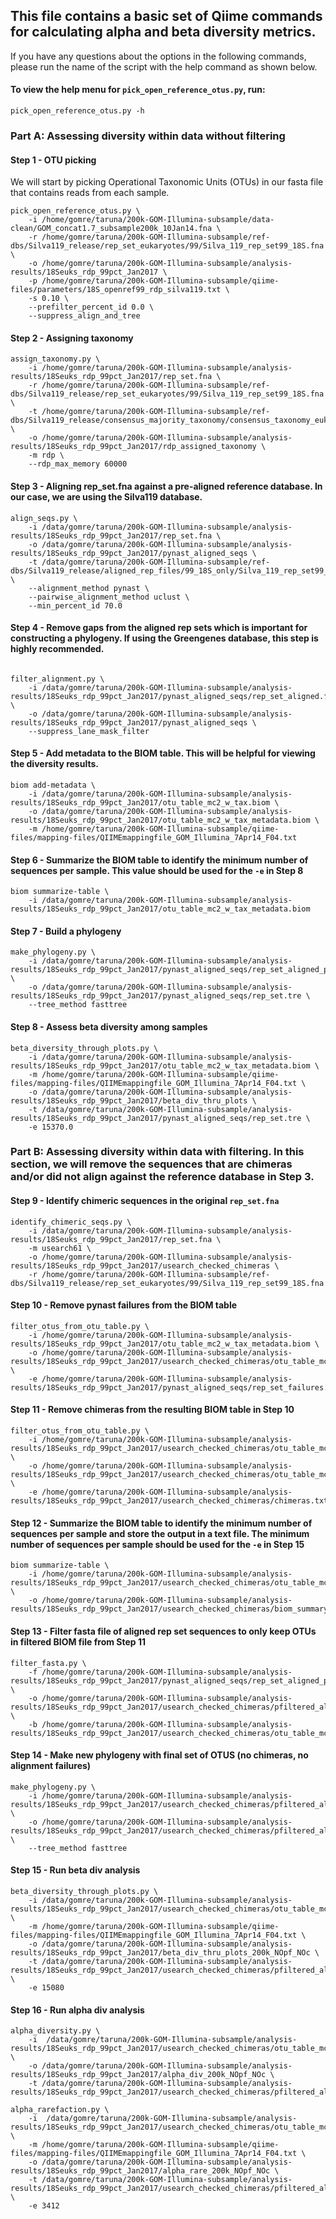 ## This file contains a basic set of Qiime commands for calculating alpha and beta diversity metrics.

If you have any questions about the options in the following commands, please run the name of the script with the help command as shown below.

#### To view the help menu for `pick_open_reference_otus.py`, run:

```
pick_open_reference_otus.py -h

```
### Part A: Assessing diversity within data without filtering 
#### Step 1 - OTU picking
We will start by picking Operational Taxonomic Units (OTUs) in our fasta file that contains reads from each sample. 


```
pick_open_reference_otus.py \
	-i /home/gomre/taruna/200k-GOM-Illumina-subsample/data-clean/GOM_concat1.7_subsample200k_10Jan14.fna \
	-r /home/gomre/taruna/200k-GOM-Illumina-subsample/ref-dbs/Silva119_release/rep_set_eukaryotes/99/Silva_119_rep_set99_18S.fna \
	-o /home/gomre/taruna/200k-GOM-Illumina-subsample/analysis-results/18Seuks_rdp_99pct_Jan2017 \
	-p /home/gomre/taruna/200k-GOM-Illumina-subsample/qiime-files/parameters/18S_openref99_rdp_silva119.txt \
	-s 0.10 \
	--prefilter_percent_id 0.0 \
	--suppress_align_and_tree
```
#### Step 2 - Assigning taxonomy 

```
assign_taxonomy.py \
	-i /home/gomre/taruna/200k-GOM-Illumina-subsample/analysis-results/18Seuks_rdp_99pct_Jan2017/rep_set.fna \
	-r /home/gomre/taruna/200k-GOM-Illumina-subsample/ref-dbs/Silva119_release/rep_set_eukaryotes/99/Silva_119_rep_set99_18S.fna \
	-t /home/gomre/taruna/200k-GOM-Illumina-subsample/ref-dbs/Silva119_release/consensus_majority_taxonomy/consensus_taxonomy_eukaryotes/99/taxonomy_99_7_levels_consensus.txt \
	-o /home/gomre/taruna/200k-GOM-Illumina-subsample/analysis-results/18Seuks_rdp_99pct_Jan2017/rdp_assigned_taxonomy \
	-m rdp \
	--rdp_max_memory 60000
```


#### Step 3 - Aligning rep_set.fna against a pre-aligned reference database. In our case, we are using the Silva119 database. 
```
align_seqs.py \
	-i /data/gomre/taruna/200k-GOM-Illumina-subsample/analysis-results/18Seuks_rdp_99pct_Jan2017/rep_set.fna \
	-o /data/gomre/taruna/200k-GOM-Illumina-subsample/analysis-results/18Seuks_rdp_99pct_Jan2017/pynast_aligned_seqs \
	-t /data/gomre/taruna/200k-GOM-Illumina-subsample/ref-dbs/Silva119_release/aligned_rep_files/99_18S_only/Silva_119_rep_set99_aligned_18S_only.fna \
	--alignment_method pynast \
	--pairwise_alignment_method uclust \
	--min_percent_id 70.0
```


#### Step 4 - Remove gaps from the aligned rep sets which is important for constructing a phylogeny. If using the Greengenes database, this step is highly recommended. 
```

filter_alignment.py \
	-i /data/gomre/taruna/200k-GOM-Illumina-subsample/analysis-results/18Seuks_rdp_99pct_Jan2017/pynast_aligned_seqs/rep_set_aligned.fasta \
	-o /data/gomre/taruna/200k-GOM-Illumina-subsample/analysis-results/18Seuks_rdp_99pct_Jan2017/pynast_aligned_seqs \
	--suppress_lane_mask_filter
```

#### Step 5 - Add metadata to the BIOM table. This will be helpful for viewing the diversity results.
```
biom add-metadata \
	-i /data/gomre/taruna/200k-GOM-Illumina-subsample/analysis-results/18Seuks_rdp_99pct_Jan2017/otu_table_mc2_w_tax.biom \
	-o /data/gomre/taruna/200k-GOM-Illumina-subsample/analysis-results/18Seuks_rdp_99pct_Jan2017/otu_table_mc2_w_tax_metadata.biom \
	-m /home/gomre/taruna/200k-GOM-Illumina-subsample/qiime-files/mapping-files/QIIMEmappingfile_GOM_Illumina_7Apr14_F04.txt
```

#### Step 6 - Summarize the BIOM table to identify the minimum number of sequences per sample. This value should be used for the `-e` in Step 8  

```
biom summarize-table \
	-i /data/gomre/taruna/200k-GOM-Illumina-subsample/analysis-results/18Seuks_rdp_99pct_Jan2017/otu_table_mc2_w_tax_metadata.biom
```

#### Step 7 - Build a phylogeny
```
make_phylogeny.py \
	-i /data/gomre/taruna/200k-GOM-Illumina-subsample/analysis-results/18Seuks_rdp_99pct_Jan2017/pynast_aligned_seqs/rep_set_aligned_pfiltered.fasta \
	-o /data/gomre/taruna/200k-GOM-Illumina-subsample/analysis-results/18Seuks_rdp_99pct_Jan2017/pynast_aligned_seqs/rep_set.tre \
	--tree_method fasttree
```
#### Step 8 - Assess beta diversity among samples

```
beta_diversity_through_plots.py \
	-i /data/gomre/taruna/200k-GOM-Illumina-subsample/analysis-results/18Seuks_rdp_99pct_Jan2017/otu_table_mc2_w_tax_metadata.biom \
	-m /home/gomre/taruna/200k-GOM-Illumina-subsample/qiime-files/mapping-files/QIIMEmappingfile_GOM_Illumina_7Apr14_F04.txt \
	-o /data/gomre/taruna/200k-GOM-Illumina-subsample/analysis-results/18Seuks_rdp_99pct_Jan2017/beta_div_thru_plots \
	-t /data/gomre/taruna/200k-GOM-Illumina-subsample/analysis-results/18Seuks_rdp_99pct_Jan2017/pynast_aligned_seqs/rep_set.tre \
	-e 15370.0
```
### Part B: Assessing diversity within data with filtering. In this section, we will remove the sequences that are chimeras and/or did not align against the reference database in Step 3.

#### Step 9 - Identify chimeric sequences in the original `rep_set.fna`
```
identify_chimeric_seqs.py \
	-i /data/gomre/taruna/200k-GOM-Illumina-subsample/analysis-results/18Seuks_rdp_99pct_Jan2017/rep_set.fna \
	-m usearch61 \
	-o /home/gomre/taruna/200k-GOM-Illumina-subsample/analysis-results/18Seuks_rdp_99pct_Jan2017/usearch_checked_chimeras \
	-r /home/gomre/taruna/200k-GOM-Illumina-subsample/ref-dbs/Silva119_release/rep_set_eukaryotes/99/Silva_119_rep_set99_18S.fna
```


#### Step 10 - Remove pynast failures from the BIOM table
```
filter_otus_from_otu_table.py \
	-i /home/gomre/taruna/200k-GOM-Illumina-subsample/analysis-results/18Seuks_rdp_99pct_Jan2017/otu_table_mc2_w_tax_metadata.biom \
	-o /home/gomre/taruna/200k-GOM-Illumina-subsample/analysis-results/18Seuks_rdp_99pct_Jan2017/usearch_checked_chimeras/otu_table_mc2_w_tax_metadata_NOpynastfail.biom \
	-e /home/gomre/taruna/200k-GOM-Illumina-subsample/analysis-results/18Seuks_rdp_99pct_Jan2017/pynast_aligned_seqs/rep_set_failures.fasta
```

#### Step 11 - Remove chimeras from the resulting BIOM table in Step 10

```
filter_otus_from_otu_table.py \
	-i /home/gomre/taruna/200k-GOM-Illumina-subsample/analysis-results/18Seuks_rdp_99pct_Jan2017/usearch_checked_chimeras/otu_table_mc2_w_tax_metadata_NOpynastfail.biom \
	-o /home/gomre/taruna/200k-GOM-Illumina-subsample/analysis-results/18Seuks_rdp_99pct_Jan2017/usearch_checked_chimeras/otu_table_mc2_w_tax_metadata_NOpynastfail_NOchimeras.biom \
	-e /home/gomre/taruna/200k-GOM-Illumina-subsample/analysis-results/18Seuks_rdp_99pct_Jan2017/usearch_checked_chimeras/chimeras.txt
```
#### Step 12 - Summarize the BIOM table to identify the minimum number of sequences per sample and store the output in a text file. The minimum number of sequences per sample should be used for the `-e` in Step 15
```
biom summarize-table \
	-i /home/gomre/taruna/200k-GOM-Illumina-subsample/analysis-results/18Seuks_rdp_99pct_Jan2017/usearch_checked_chimeras/otu_table_mc2_w_tax_metadata_NOpynastfail_NOchimeras.biom \
	-o /home/gomre/taruna/200k-GOM-Illumina-subsample/analysis-results/18Seuks_rdp_99pct_Jan2017/usearch_checked_chimeras/biom_summary_filt_NOpf_NOc.txt
```

#### Step 13 - Filter fasta file of aligned rep set sequences to only keep OTUs in filtered BIOM file from Step 11
```
filter_fasta.py \
	-f /home/gomre/taruna/200k-GOM-Illumina-subsample/analysis-results/18Seuks_rdp_99pct_Jan2017/pynast_aligned_seqs/rep_set_aligned_pfiltered.fasta \
	-o /home/gomre/taruna/200k-GOM-Illumina-subsample/analysis-results/18Seuks_rdp_99pct_Jan2017/usearch_checked_chimeras/pfiltered_align_BIOMfilt.fasta \
	-b /home/gomre/taruna/200k-GOM-Illumina-subsample/analysis-results/18Seuks_rdp_99pct_Jan2017/usearch_checked_chimeras/otu_table_mc2_w_tax_metadata_NOpynastfail_NOchimeras.biom
```

#### Step 14 - Make new phylogeny with final set of OTUS (no chimeras, no alignment failures)
```
make_phylogeny.py \
	-i /home/gomre/taruna/200k-GOM-Illumina-subsample/analysis-results/18Seuks_rdp_99pct_Jan2017/usearch_checked_chimeras/pfiltered_align_BIOMfilt.fasta \
	-o /home/gomre/taruna/200k-GOM-Illumina-subsample/analysis-results/18Seuks_rdp_99pct_Jan2017/usearch_checked_chimeras/pfiltered_align_BIOMfilt.tre \
	--tree_method fasttree
```

#### Step 15 - Run beta div analysis
```
beta_diversity_through_plots.py \
	-i /data/gomre/taruna/200k-GOM-Illumina-subsample/analysis-results/18Seuks_rdp_99pct_Jan2017/usearch_checked_chimeras/otu_table_mc2_w_tax_metadata_NOpynastfail_NOchimeras.biom \
	-m /home/gomre/taruna/200k-GOM-Illumina-subsample/qiime-files/mapping-files/QIIMEmappingfile_GOM_Illumina_7Apr14_F04.txt \
	-o /data/gomre/taruna/200k-GOM-Illumina-subsample/analysis-results/18Seuks_rdp_99pct_Jan2017/beta_div_thru_plots_200k_NOpf_NOc \
	-t /data/gomre/taruna/200k-GOM-Illumina-subsample/analysis-results/18Seuks_rdp_99pct_Jan2017/usearch_checked_chimeras/pfiltered_align_BIOMfilt.tre \
	-e 15080
```
#### Step 16 - Run alpha div analysis

```
alpha_diversity.py \
	-i  /data/gomre/taruna/200k-GOM-Illumina-subsample/analysis-results/18Seuks_rdp_99pct_Jan2017/usearch_checked_chimeras/otu_table_mc2_w_tax_metadata_NOpynastfail_NOchimeras.biom \
	-o /data/gomre/taruna/200k-GOM-Illumina-subsample/analysis-results/18Seuks_rdp_99pct_Jan2017/alpha_div_200k_NOpf_NOc \
	-t /data/gomre/taruna/200k-GOM-Illumina-subsample/analysis-results/18Seuks_rdp_99pct_Jan2017/usearch_checked_chimeras/pfiltered_align_BIOMfilt.tre 
```
```
alpha_rarefaction.py \
	-i  /data/gomre/taruna/200k-GOM-Illumina-subsample/analysis-results/18Seuks_rdp_99pct_Jan2017/usearch_checked_chimeras/otu_table_mc2_w_tax_metadata_NOpynastfail_NOchimeras.biom \
	-m /home/gomre/taruna/200k-GOM-Illumina-subsample/qiime-files/mapping-files/QIIMEmappingfile_GOM_Illumina_7Apr14_F04.txt \
	-o /data/gomre/taruna/200k-GOM-Illumina-subsample/analysis-results/18Seuks_rdp_99pct_Jan2017/alpha_rare_200k_NOpf_NOc \
	-t /data/gomre/taruna/200k-GOM-Illumina-subsample/analysis-results/18Seuks_rdp_99pct_Jan2017/usearch_checked_chimeras/pfiltered_align_BIOMfilt.tre \
	-e 3412
```